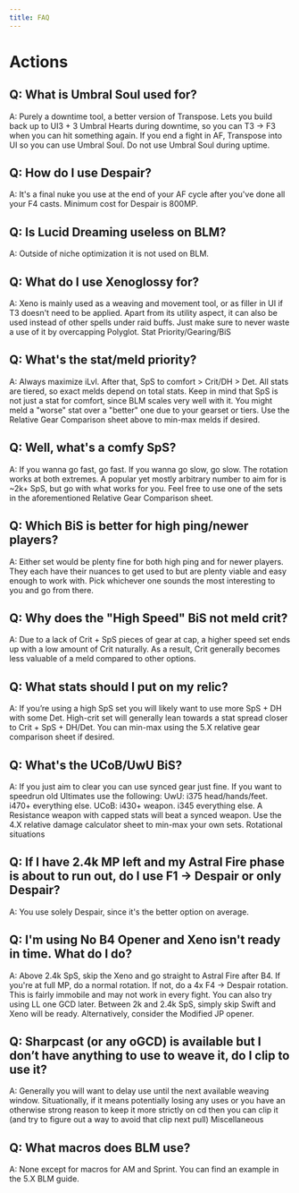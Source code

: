 ```yaml
---
title: FAQ
---
```


# Actions
## Q: What is Umbral Soul used for?
A: Purely a downtime tool, a better version of Transpose. Lets you build back up to UI3 + 3 Umbral Hearts during downtime, so you can T3 -> F3 when you can hit something again. If you end a fight in AF, Transpose into UI so you can use Umbral Soul. Do not use Umbral Soul during uptime.
 
## Q: How do I use Despair?
A: It's a final nuke you use at the end of your AF cycle after you've done all your F4 casts. Minimum cost for Despair is 800MP.
 
## Q: Is Lucid Dreaming useless on BLM?
A: Outside of niche optimization it is not used on BLM.


## Q: What do I use Xenoglossy for?
A: Xeno is mainly used as a weaving and movement tool, or as filler in UI if T3 doesn't need to be applied. Apart from its utility aspect, it can also be used instead of other spells under raid buffs. Just make sure to never waste a use of it by overcapping Polyglot.
Stat Priority/Gearing/BiS
 
## Q: What's the stat/meld priority?
A: Always maximize iLvl. After that, SpS to comfort > Crit/DH > Det. All stats are tiered, so exact melds depend on total stats. Keep in mind that SpS is not just a stat for comfort, since BLM scales very well with it. You might meld a "worse" stat over a "better" one due to your gearset or tiers. Use the Relative Gear Comparison sheet above to min-max melds if desired.


## Q: Well, what's a comfy SpS?
A:  If you wanna go fast, go fast. If you wanna go slow, go slow. The rotation works at both extremes. A popular yet mostly arbitrary number to aim for is ~2k+ SpS, but go with what works for you. Feel free to use one of the sets in the aforementioned Relative Gear Comparison sheet.

## Q: Which BiS is better for high ping/newer players?
A: Either set would be plenty fine for both high ping and for newer players. They each have their nuances to get used to but are plenty viable and easy enough to work with. Pick whichever one sounds the most interesting to you and go from there.
 
## Q: Why does the "High Speed" BiS not meld crit?
A: Due to a lack of Crit + SpS pieces of gear at cap, a higher speed set ends up with a low amount of Crit naturally. As a result, Crit generally becomes less valuable of a meld compared to other options.
 
## Q: What stats should I put on my relic?
A:  If you’re using a high SpS set you will likely want to use more SpS + DH with some Det. High-crit set will generally lean towards a stat spread closer to Crit + SpS + DH/Det. You can min-max using the 5.X relative gear comparison sheet if desired.


## Q: What's the UCoB/UwU BiS?
A: 
If you just aim to clear you can use synced gear just fine. If you want to speedrun old Ultimates use the following:
UwU: i375 head/hands/feet. i470+ everything else.
UCoB: i430+ weapon. i345 everything else.
A Resistance weapon with capped stats will beat a synced weapon.
Use the 4.X relative damage calculator sheet to min-max your own sets.
Rotational situations


## Q: If I have 2.4k MP left and my Astral Fire phase is about to run out, do I use F1 -> Despair or only Despair?
A: You use solely Despair, since it's the better option on average.


## Q: I'm using No B4 Opener and Xeno isn't ready in time. What do I do?
A: Above 2.4k SpS, skip the Xeno and go straight to Astral Fire after B4. If you're at full MP, do a normal rotation. If not, do a 4x F4 -> Despair rotation. This is fairly immobile and may not work in every fight. You can also try using LL one GCD later.
Between 2k and 2.4k SpS, simply skip Swift and Xeno will be ready. Alternatively, consider the Modified JP opener.



## Q: Sharpcast (or any oGCD) is available but I don’t have anything to use to weave it, do I clip to use it?
A: Generally you will want to delay use until the next available weaving window. Situationally, if it means potentially losing any uses or you have an otherwise strong reason to keep it more strictly on cd then you can clip it (and try to figure out a way to avoid that clip next pull)
Miscellaneous


## Q: What macros does BLM use?
A: None except for macros for AM and Sprint. You can find an example in the 5.X BLM guide.
